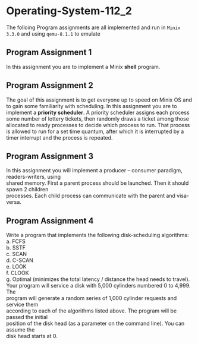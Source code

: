 # Operating-System-112_2
The folloing Program assignments are all implemented and run in `Minix 3.3.0` and using `qemu-8.1.1` to emulate

## Program Assignment 1
In this assignment you are to implement a Minix **shell** program.

## Program Assignment 2
The goal of this assignment is to get everyone up to speed on Minix OS and to gain some familiarity with scheduling. In this assignment you are to implement a **priority scheduler**. 
A priority scheduler assigns each process some number of lottery tickets, then randomly draws a ticket among those allocated to ready processes to decide which process to run. That process is allowed to run for a set time quantum, after which it is interrupted by a timer interrupt and the process is repeated.

## Program Assignment 3
In this assignment you will implement a producer – consumer paradigm, readers-writers, using  
shared memory. First a parent process should be launched. Then it should spawn 2 children  
processes. Each child process can communicate with the parent and visa-versa.  

## Program Assignment 4
Write a program that implements the following disk-scheduling algorithms:  
a. FCFS  
b. SSTF  
c. SCAN  
d. C-SCAN  
e. LOOK  
f. CLOOK  
g. Optimal (minimizes the total latency / distance the head needs to travel).  
Your program will service a disk with 5,000 cylinders numbered 0 to 4,999. The  
program will generate a random series of 1,000 cylinder requests and service them  
according to each of the algorithms listed above. The program will be passed the initial  
position of the disk head (as a parameter on the command line). You can assume the  
disk head starts at 0.  
